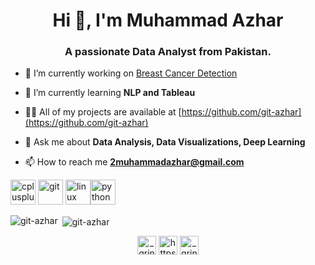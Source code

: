 <h1 align="center">Hi 👋, I'm Muhammad Azhar</h1>
<h3 align="center">A passionate Data Analyst from Pakistan.</h3>

- 🔭 I’m currently working on [Breast Cancer Detection](https://github.com/git-azhar/Breast-Cancer-Detection)

- 🌱 I’m currently learning **NLP and Tableau**

- 👨‍💻 All of my projects are available at [https://github.com/git-azhar](https://github.com/git-azhar)

- 💬 Ask me about **Data Analysis, Data Visualizations, Deep Learning**

- 📫 How to reach me **2muhammadazhar@gmail.com**

<p align="left"><img src="https://devicons.github.io/devicon/devicon.git/icons/cplusplus/cplusplus-original.svg" alt="cplusplus" width="40" height="40"/> <img src="https://www.vectorlogo.zone/logos/git-scm/git-scm-icon.svg" alt="git" width="40" height="40"/> <img src="https://devicons.github.io/devicon/devicon.git/icons/linux/linux-original.svg" alt="linux" width="40" height="40"/><img src="https://devicons.github.io/devicon/devicon.git/icons/python/python-original.svg" alt="python" width="40" height="40"/></p>

<p><img align="left" src="https://github-readme-stats.vercel.app/api/top-langs/?username=git-azhar&layout=compact&hide=html" alt="git-azhar" /></p>

<p>&nbsp;<img align="center" src="https://github-readme-stats.vercel.app/api?username=git-azhar&show_icons=true" alt="git-azhar" /></p>

<p align="center">
<a href="https://twitter.com/imagineazhar" target="blank"><img align="center" src="https://cdn.jsdelivr.net/npm/simple-icons@3.0.1/icons/twitter.svg" alt="_grinch_101" height="30" width="30" /></a>
<a href="https://kaggle.com/https://www.kaggle.com/azharvz" target="blank"><img align="center" src="https://cdn.jsdelivr.net/npm/simple-icons@3.0.1/icons/kaggle.svg" alt="https://www.kaggle.com/azharvz" height="30" width="30" /></a>
<a href="https://instagram.com/_grinch_101" target="blank"><img align="center" src="https://cdn.jsdelivr.net/npm/simple-icons@3.0.1/icons/instagram.svg" alt="_grinch_101" height="30" width="30" /></a>
</p>
